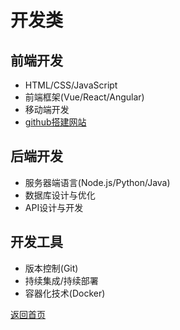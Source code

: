 # 开发类

## 前端开发
- HTML/CSS/JavaScript
- 前端框架(Vue/React/Angular)
- 移动端开发
- [github搭建网站](github搭建网站.html)

## 后端开发
- 服务器端语言(Node.js/Python/Java)
- 数据库设计与优化
- API设计与开发

## 开发工具
- 版本控制(Git)
- 持续集成/持续部署
- 容器化技术(Docker)

[返回首页](index.html)
